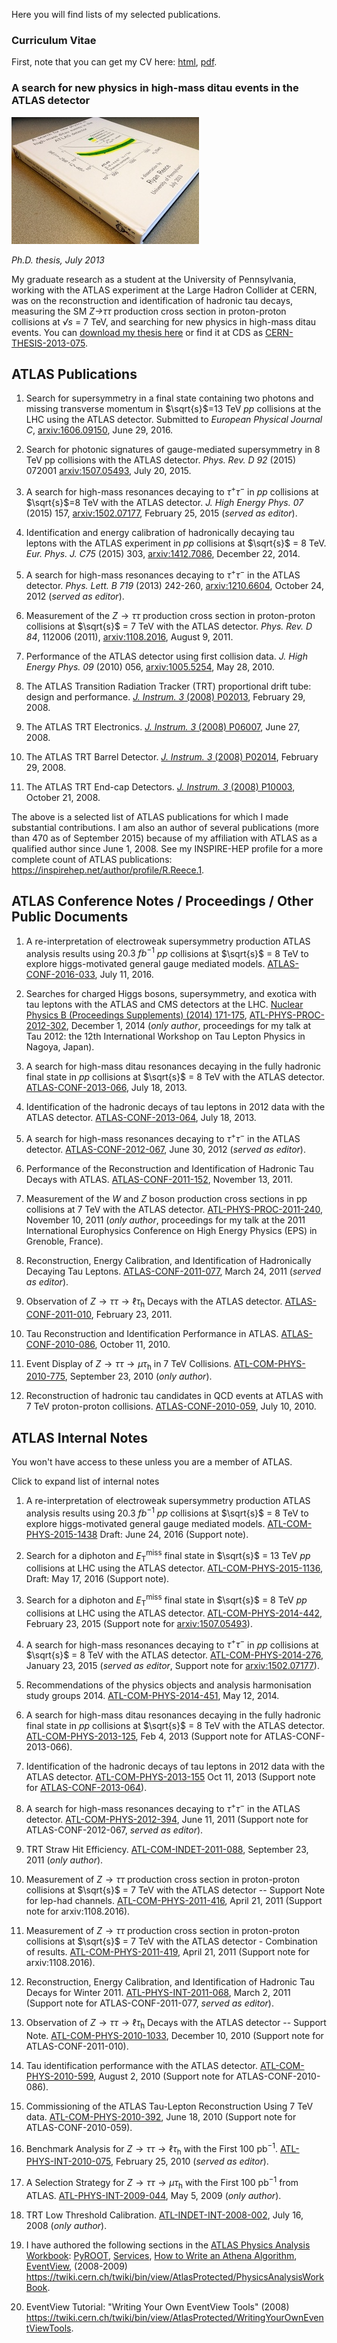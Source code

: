 
Here you will find lists of my selected publications.

### Curriculum Vitae

First, note that you can get my CV here: [html](../docs/Ryan_Reece_cv.html), [pdf](../docs/Ryan_Reece_cv.pdf).


### A search for new physics in high-mass ditau events in the ATLAS detector

<a href="docs/2013-RReece-ZPrimeTautau-thesis.pdf"><img class="floatright" src="img/ryans-thesis-300.jpg" title="A search for new physics in high-mass ditau events in the ATLAS detector"/></a>

*Ph.D. thesis, July 2013*

My graduate research as a student at the University of Pennsylvania,
working with the ATLAS experiment at the Large Hadron Collider at CERN,
was on the reconstruction and identification of hadronic tau decays,
measuring the SM *Z&rarr;&tau;&tau;* production cross section in proton-proton collisions
at *&radic;s* = 7 TeV,
and searching for new physics in high-mass ditau events.
You can [download my thesis here](docs/2013-RReece-ZPrimeTautau-thesis.pdf)
or find it at CDS as [CERN-THESIS-2013-075](https://cds.cern.ch/record/1560836).


ATLAS Publications
-------------------------------------------------------------------------------

1.  Search for supersymmetry in a final state containing two photons and missing transverse momentum in $\sqrt{s}$=13 TeV
    $pp$ collisions at the LHC using the ATLAS detector.
    Submitted to *European Physical Journal C*,
    [arxiv:1606.09150](http://arxiv.org/abs/1606.09150),
    June 29, 2016.

1.  Search for photonic signatures of gauge-mediated supersymmetry in 8 TeV pp collisions with the ATLAS detector.
    *Phys. Rev. D 92* (2015) 072001
    [arxiv:1507.05493](http://arxiv.org/abs/1507.05493),
    July 20, 2015.

1.  A search for high-mass resonances decaying to $\tau^{+}\tau^{-}$
    in $pp$ collisions at $\sqrt{s}$=8 TeV with the ATLAS detector.
    *J. High Energy Phys. 07* (2015) 157,
    [arxiv:1502.07177](http://arxiv.org/abs/1502.07177),
    February 25, 2015
    (*served as editor*).

1.  Identification and energy calibration of hadronically decaying tau leptons with the ATLAS experiment
    in $pp$ collisions at $\sqrt{s}$ = 8 TeV.
    *Eur. Phys. J. C75* (2015) 303,
    [arxiv:1412.7086](http://arxiv.org/abs/1412.7086),
    December 22, 2014.

1.  A search for high-mass resonances decaying to $\tau^{+}\tau^{-}$ in the ATLAS detector.
    *Phys. Lett. B 719* (2013) 242-260,
    [arxiv:1210.6604](http://arxiv.org/abs/1210.6604),
    October 24, 2012
    (*served as editor*).

1.  Measurement of the $Z\rightarrow\tau\tau$ production cross section in proton-proton collisions
    at $\sqrt{s}$ = 7 TeV with the ATLAS detector.
    *Phys. Rev. D 84*, 112006 (2011),
    [arxiv:1108.2016](http://arxiv.org/abs/1108.2016),
    August 9, 2011.

1.  Performance of the ATLAS detector using first collision data.
    *J. High Energy Phys. 09* (2010) 056,
    [arxiv:1005.5254](http://arxiv.org/abs/1005.5254),
    May 28, 2010.

1.  The ATLAS Transition Radiation Tracker (TRT) proportional drift tube: design and performance.
    [*J. Instrum. 3* (2008) P02013](http://iopscience.iop.org/1748-0221/3/02/P02013/),
    February 29, 2008.

1.  The ATLAS TRT Electronics.
    [*J. Instrum. 3* (2008) P06007](http://iopscience.iop.org/1748-0221/3/06/P06007/),
    June 27, 2008.

1.  The ATLAS TRT Barrel Detector.
    [*J. Instrum. 3* (2008) P02014](http://iopscience.iop.org/1748-0221/3/02/P02014/),
    February 29, 2008.

1.  The ATLAS TRT End-cap Detectors.
    [*J. Instrum. 3* (2008) P10003](http://iopscience.iop.org/1748-0221/3/10/P10003/),
    October 21, 2008.

The above is a selected list of ATLAS publications for which I made substantial contributions.
I am also an author of several publications (more than 470 as of September 2015)
because of my affiliation with ATLAS as a qualified author since June 1, 2008.
See my INSPIRE-HEP profile for a more complete count of ATLAS publications:
<https://inspirehep.net/author/profile/R.Reece.1>.


ATLAS Conference Notes / Proceedings / Other Public Documents 
-------------------------------------------------------------------------------

1.  A re-interpretation of electroweak supersymmetry production ATLAS analysis results using $20.3\:{fb}^{-1}$ $pp$ collisions at $\sqrt{s}$ = 8 TeV to explore higgs-motivated general gauge mediated models.
    [ATLAS-CONF-2016-033](https://cds.cern.ch/record/2198316),
    July 11, 2016.

1.  Searches for charged Higgs bosons, supersymmetry, and exotica with tau leptons with the ATLAS and CMS detectors at the LHC.
    [Nuclear Physics B (Proceedings Supplements) (2014) 171-175](http://authors.elsevier.com/a/1Q7i-_Kxc8LXrj),
    [ATL-PHYS-PROC-2012-302](https://cds.cern.ch/record/1499581),
    December 1, 2014
    (*only author*,
    proceedings for my talk at Tau 2012: the 12th International
    Workshop on Tau Lepton Physics in Nagoya, Japan).

1.  A search for high-mass ditau resonances decaying in the fully hadronic final state in $pp$ collisions at $\sqrt{s}$ = 8 TeV with the ATLAS detector.
    [ATLAS-CONF-2013-066](https://cds.cern.ch/record/1562841),
    July 18, 2013.

1.  Identification of the hadronic decays of tau leptons in 2012 data with the ATLAS detector.
    [ATLAS-CONF-2013-064](https://cds.cern.ch/record/1562839),
    July 18, 2013.
 
1.  A search for high-mass resonances decaying to $\tau^{+}\tau^{-}$ in the ATLAS detector.
    [ATLAS-CONF-2012-067](https://atlas.web.cern.ch/Atlas/GROUPS/PHYSICS/CONFNOTES/ATLAS-CONF-2012-067/),
    June 30, 2012
    (*served as editor*).

    <!---
    A conference note for ICHEP 2012, documenting our search for hypothetical
    decays of new gauge bosons to $\tau^{+}\tau^{-}$ in the ATLAS detector using
    $4.7\:\mathrm{fb}^{-1}$ of intergrated luminosity at $\sqrt{s}$ = 7 TeV.
    $Z'$ bosons in the benchmark Sequential Standard Model with masses less
    than 1.3 TeV are excluded at the 95\% CL.
    -->

1.  Performance of the Reconstruction and Identification of Hadronic Tau Decays with ATLAS.
    [ATLAS-CONF-2011-152](https://atlas.web.cern.ch/Atlas/GROUPS/PHYSICS/CONFNOTES/ATLAS-CONF-2011-152/),
    November 13, 2011.

    <!---
    Documentation of the ATLAS tau reconstruction, 
    identification, and energy scale used for winter 2012 analyses.
    -->

1.  Measurement of the $W$ and $Z$ boson production cross sections in pp collisions at 7 TeV with the ATLAS detector.
    [ATL-PHYS-PROC-2011-240](https://cdsweb.cern.ch/record/1397821),
    November 10, 2011
    (*only author*,
    proceedings for my talk at the 2011 International Europhysics
    Conference on High Energy Physics (EPS) in Grenoble, France).

    <!---
    Proceedings for my talk at the 2011 International Europhysics
    Conference on High Energy Physics (EPS) in Grenoble, France. I
    presented results from measurements of the production cross sections
    of W and Z bosons in decays to electrons, muons, and taus, with the
    ATLAS detector, as well as precision measurmenets of the pT distributions
    of W and Z bosons.
    -->

1.  Reconstruction, Energy Calibration, and Identification of Hadronically Decaying Tau Leptons.
    [ATLAS-CONF-2011-077](https://atlas.web.cern.ch/Atlas/GROUPS/PHYSICS/CONFNOTES/ATLAS-CONF-2011-077/),
    March 24, 2011
    (*served as editor*).

    <!---
    Documentation of the ATLAS tau reconstruction,
    identification, and energy scale used for winter 2011 analyses (Moriond).
    -->

1.  Observation of $Z\rightarrow\tau\tau\rightarrow\ell\tau_\mathrm{h}$ Decays with the ATLAS detector.
    [ATLAS-CONF-2011-010](https://atlas.web.cern.ch/Atlas/GROUPS/PHYSICS/CONFNOTES/ATLAS-CONF-2011-010/),
    February 23, 2011.

    <!---
    A conference note reporting the first observation
    of $Z\rightarrow\tau\tau\rightarrow\ell\tau_\mathrm{h}$
    in ATLAS with the first $8.5\:\mathrm{pb}^{-1}$ collected in 2010.
    -->

1.  Tau Reconstruction and Identification Performance in ATLAS.
    [ATLAS-CONF-2010-086](https://atlas.web.cern.ch/Atlas/GROUPS/PHYSICS/CONFNOTES/ATLAS-CONF-2010-086/),
    October 11, 2010.

    <!---
    A conference note discussing further validation of the simulation of
    tau identification variables with data-Monte Carlo comparisons and the
    first measurements of the fake rate, using the first $244\:\mathrm{nb}^{-1}$
    collected in 2010.
    -->

1.  Event Display of $Z\rightarrow\tau\tau\rightarrow\mu\tau_\mathrm{h}$ in 7 TeV Collisions.
    [ATL-COM-PHYS-2010-775](https://cdsweb.cern.ch/record/1294050),
    September 23, 2010
    (*only author*).

    <!---
    An event display I made of one of the first
    $Z\rightarrow\tau\tau\rightarrow\mu\tau_\mathrm{h}$ events in 2010.
    -->

1.  Reconstruction of hadronic tau candidates in QCD events at ATLAS with 7 TeV proton-proton collisions.
    [ATLAS-CONF-2010-059](https://atlas.web.cern.ch/Atlas/GROUPS/PHYSICS/CONFNOTES/ATLAS-CONF-2010-059/),
    July 10, 2010.

    <!---
    A conference note discussing the validation of the simulation of tau 
    identification variables with data-Monte Carlo comparisons of the first
    collisions in ATLAS, using the first $15.6\:\mathrm{nb}^{-1}$ collected in 2010.
    -->


ATLAS Internal Notes
-------------------------------------------------------------------------------

You won't have access to these unless you are a member of ATLAS.

<div class="clickmore"><a id="link:atlas-internal-more" class="closed" onclick="toggle_more('atlas-internal-more')">Click to expand list of internal notes</a></div>
<div id="atlas-internal-more" class="more">

1.  A re-interpretation of electroweak supersymmetry production ATLAS analysis results using $20.3\:{fb}^{-1}$ $pp$ collisions at $\sqrt{s}$ = 8 TeV to explore higgs-motivated general gauge mediated models.
    [ATL-COM-PHYS-2015-1438](https://cds.cern.ch/record/2109710)
    Draft: June 24, 2016
    (Support note).

1.  Search for a diphoton and $E_\mathrm{T}^\mathrm{miss}$ final state in $\sqrt{s}$ = 13 TeV $pp$ collisions at LHC using the ATLAS detector.
    [ATL-COM-PHYS-2015-1136](https://cds.cern.ch/record/2051527),
    Draft: May 17, 2016
    (Support note).

1.  Search for a diphoton and $E_\mathrm{T}^\mathrm{miss}$ final state in $\sqrt{s}$ = 8 TeV $pp$ collisions at LHC using the ATLAS detector.
    [ATL-COM-PHYS-2014-442](https://cds.cern.ch/record/1700554),
    February 23, 2015
    (Support note for [arxiv:1507.05493](http://arxiv.org/abs/1507.05493)).

1.  A search for high-mass resonances decaying to $\tau^{+}\tau^{-}$ in $pp$ collisions at $\sqrt{s}$ = 8 TeV with the ATLAS detector.
    [ATL-COM-PHYS-2014-276](https://cds.cern.ch/record/1694306),
    January 23, 2015
    (*served as editor*, Support note for [arxiv:1502.07177](http://arxiv.org/abs/1502.07177)).

1.  Recommendations of the physics objects and analysis harmonisation study groups 2014.
    [ATL-COM-PHYS-2014-451](https://cds.cern.ch/record/1700874),
    May 12, 2014.

1.  A search for high-mass ditau resonances decaying in the fully hadronic final state in $pp$ collisions at $\sqrt{s}$ = 8 TeV with the ATLAS detector.
    [ATL-COM-PHYS-2013-125](https://cds.cern.ch/record/1513211),
    Feb 4, 2013 (Support note for ATLAS-CONF-2013-066).

1.  Identification of the hadronic decays of tau leptons in 2012 data with the ATLAS detector.
    [ATL-COM-PHYS-2013-155](https://cds.cern.ch/record/1514539)
    Oct 11, 2013  (Support note for [ATLAS-CONF-2013-064](https://cds.cern.ch/record/1562839)).

1.  A search for high-mass resonances decaying to $\tau^{+}\tau^{-}$ in the ATLAS detector.
    [ATL-COM-PHYS-2012-394](https://cdsweb.cern.ch/record/1439018),
    June 11, 2011  (Support note for ATLAS-CONF-2012-067, *served as editor*).

1.  TRT Straw Hit Efficiency.
    [ATL-COM-INDET-2011-088](https://cdsweb.cern.ch/record/1384438),
    September 23, 2011
    (*only author*).

1.  Measurement of $Z\rightarrow\tau\tau$ production cross section in proton-proton collisions at $\sqrt{s}$ = 7 TeV with the ATLAS detector -- Support Note for lep-had channels.
    [ATL-COM-PHYS-2011-416](https://cdsweb.cern.ch/record/1346327),
    April 21, 2011  (Support note for arxiv:1108.2016).

1.  Measurement of $Z\rightarrow\tau\tau$ production cross section in proton-proton collisions at $\sqrt{s}$ = 7 TeV with the ATLAS detector - Combination of results.
    [ATL-COM-PHYS-2011-419](https://cdsweb.cern.ch/record/1346341),
    April 21, 2011  (Support note for arxiv:1108.2016).

1.  Reconstruction, Energy Calibration, and Identification of Hadronic Tau Decays for Winter 2011.
    [ATL-PHYS-INT-2011-068](https://cdsweb.cern.ch/record/1379848),
    March 2, 2011  (Support note for ATLAS-CONF-2011-077, *served as editor*).

1.  Observation of $Z\rightarrow\tau\tau\rightarrow\ell\tau_\mathrm{h}$ Decays with the ATLAS detector -- Support Note.
    [ATL-COM-PHYS-2010-1033](https://cdsweb.cern.ch/record/1313262),
    December 10, 2010  (Support note for ATLAS-CONF-2011-010).

1.  Tau identification performance with the ATLAS detector.
    [ATL-COM-PHYS-2010-599](https://cdsweb.cern.ch/record/1282386),
    August 2, 2010  (Support note for ATLAS-CONF-2010-086).

1.  Commissioning of the ATLAS Tau-Lepton Reconstruction Using 7 TeV data.
    [ATL-COM-PHYS-2010-392](https://cdsweb.cern.ch/record/1272929),
    June 18, 2010  (Support note for ATLAS-CONF-2010-059).

1.  Benchmark Analysis for $Z\rightarrow\tau\tau\rightarrow\ell\tau_\mathrm{h}$ with the First $100~\mathrm{pb}^{-1}$.
    [ATL-PHYS-INT-2010-075](https://cdsweb.cern.ch/record/1282947),
    February 25, 2010
    (*served as editor*).

1.  A Selection Strategy for $Z\rightarrow\tau\tau\rightarrow\mu\tau_\mathrm{h}$ with the First $100\:\mathrm{pb}^{-1}$ from ATLAS.
    [ATL-PHYS-INT-2009-044](http://cdsweb.cern.ch/record/1175202),
    May 5, 2009
    (*only author*).

1.  TRT Low Threshold Calibration.
    [ATL-INDET-INT-2008-002](http://cdsweb.cern.ch/record/1115417),
    July 16, 2008
    (*only author*).

1.  I have authored the following sections in the [ATLAS Physics Analysis Workbook](https://twiki.cern.ch/twiki/bin/view/AtlasProtected/PhysicsAnalysisWorkBook):
    [PyROOT](https://twiki.cern.ch/twiki/bin/view/AtlasProtected/PhysicsAnalysisWorkBookPyRootRel15),
    [Services](https://twiki.cern.ch/twiki/bin/view/AtlasProtected/PhysicsAnalysisWorkBookServicesRel15),
    [How to Write an Athena Algorithm](https://twiki.cern.ch/twiki/bin/view/AtlasProtected/PhysicsAnalysisWorkBookAlgorithmRel15),
    [EventView](https://twiki.cern.ch/twiki/bin/view/AtlasProtected/PhysicsAnalysisWorkBookEventViewRel15),
    (2008-2009)\
    <https://twiki.cern.ch/twiki/bin/view/AtlasProtected/PhysicsAnalysisWorkBook>.

1.  EventView Tutorial: "Writing Your Own EventView Tools" (2008)\
    <https://twiki.cern.ch/twiki/bin/view/AtlasProtected/WritingYourOwnEventViewTools>.

</div> <!-- end clickmore -->


